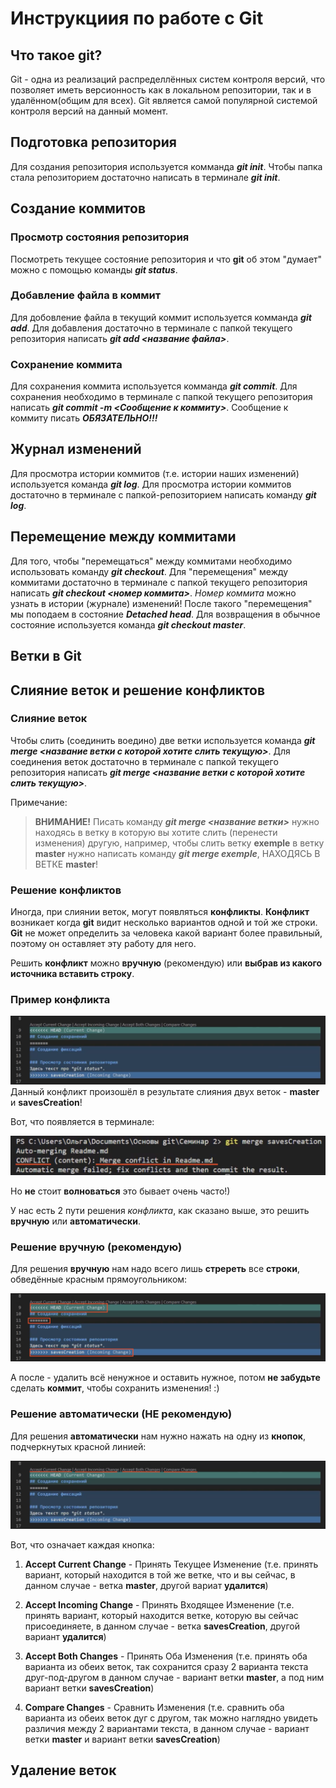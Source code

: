 # Инструкциия по работе с Git

## Что такое git?
Git - одна из реализаций распределлённых систем контроля версий, что позволяет иметь версионность как в локальном репозитории, так и в удалённом(общим для всех). Git является самой популярной системой контроля версий на данный момент.

## Подготовка репозитория
Для создания репозитория используется комманда _**git init**_. Чтобы папка стала репозиторием достаточно написать в терминале _**git init**_.

## Создание коммитов

### Просмотр состояния репозитория 
Посмотреть текущее состояние репозитория и что **git** об этом "думает" можно с помощью команды **_git status_**.

### Добавление файла в коммит
Для добовление файла в текущий коммит используется комманда **_git add_**. Для добавления достаточно в терминале с папкой текущего репозитория написать **_git add <название файла>_**.

### Сохранение коммита
Для сохранения коммита используется комманда **_git commit_**. Для сохранения необходимо в терминале с папкой текущего репозитория написать **_git commit -m <Сообщение к коммиту>_**. Сообщение к коммиту писать _**ОБЯЗАТЕЛЬНО!!!**_

## Журнал изменений
Для просмотра истории коммитов (т.е. истории наших изменений) используется команда _**git log**_. Для просмотра истории коммитов достаточно в терминале с папкой-репозиторием написать команду _**git log**_.

## Перемещение между коммитами
Для того, чтобы "перемещаться" между коммитами необходимо использовать команду _**git checkout**_. Для "перемещения" между коммитами достаточно в терминале с папкой текущего репозитория написать **_git checkout <номер коммита>_**. _Номер коммита_ можно узнать в истории (журнале) изменений! После такого "перемещения" мы поподаем в состояние **_Detached head_**. Для возвращения в обычное состояние используется команда **_git checkout master_**.

## Ветки в Git

## Слияние веток и решение конфликтов

### Слияние веток
Чтобы слить (соединить воедино) две ветки используется команда **_git merge <название ветки с которой хотите слить текущую>_**. Для соединения веток достаточно в терминале с папкой текущего репозитория написать **_git merge <название ветки с которой хотите слить текущую>_**.

Примечание:
>**ВНИМАНИЕ!** Писать команду **_git merge <название ветки>_** нужно находясь в ветку в которую вы хотите слить (перенести изменения) другую, например, чтобы слить ветку **exemple** в ветку **master** нужно написать команду **_git merge exemple_**, НАХОДЯСЬ В ВЕТКЕ **master**!

### Решение конфликтов
Иногда, при слиянии веток, могут появляться **конфликты**.
**Конфликт** возникает когда **git** видит несколько вариантов одной и той же строки. **Git** не может определить за человека какой вариант более правильный, поэтому он оставляет эту работу для него.

Решить **конфликт** можно **вручную** (рекомендую) или **выбрав из какого источника вставить строку**.

### Пример конфликта
![Свяжитесь со мной, если видите это сообщение (я починю картинку)](conflict.png)
Данный конфликт произошёл в результате слияния двух веток - **master** и **savesCreation**!

Вот, что появляется в терминале:

![Свяжитесь со мной, если видите это сообщение (я починю картинку)](coflict_terminal.png)

Но **не** стоит **волноваться** это бывает очень часто!)

У нас есть 2 пути решения *конфликта*, как сказано выше, это решить **вручную** или **автоматически**.

### Решение вручную (рекомендую)
Для решения **вручную** нам надо всего лишь **стререть** все **строки**, обведённые красным прямоугольником:

![Свяжитесь со мной, если видите это сообщение (я починю картинку)](conflict1.png)

А после - удалить всё ненужное и оставить нужное, потом **не забудьте** сделать **коммит**, чтобы сохранить изменения! :)

### Решение автоматически (НЕ рекомендую)
Для решения **автоматически** нам нужно нажать на одну из **кнопок**, подчеркнутых красной линией:

![Свяжитесь со мной, если видите это сообщение (я починю картинку)](conflict2.png)

Вот, что означает каждая кнопка:

1. **Accept Current Change** - Принять Текущее Изменение (т.е. принять вариант, который находится в той же ветке, что и вы сейчас, в данном случае - ветка **master**, другой вариат **удалится**)

2. **Accept Incoming Change** - Принять Входящее Изменение (т.е. принять вариант, который находится ветке, которую вы сейчас присоединяете, в данном случае - ветка **savesCreation**, другой вариант **удалится**)

3. **Accept Both Changes** - Принять Оба Изменения (т.е. принять оба варианта из обеих веток, так сохранится сразу 2 варианта текста друг-под-другом в данном случае - вариант ветки **master**, а под ним вариант ветки **savesCreation**)

4. **Compare Changes** - Сравнить Изменения (т.е. сравнить оба варианта из обеих веток дуг с другом, так можно наглядно увидеть различия между 2 вариантами текста, в данном случае - вариант ветки **master** и вариант ветки **savesCreation**)

## Удаление веток